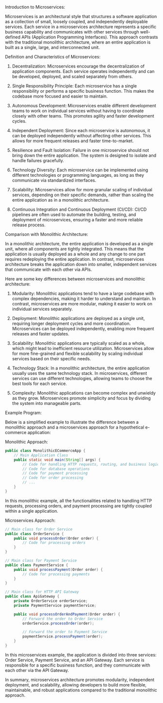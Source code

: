 Introduction to Microservices:

Microservices is an architectural style that structures a software application as a collection of small, loosely coupled, and independently deployable services. Each service in a microservices architecture represents a specific business capability and communicates with other services through well-defined APIs (Application Programming Interfaces). This approach contrasts with the traditional monolithic architecture, where an entire application is built as a single, large, and interconnected unit.

Definition and Characteristics of Microservices:

1. Decentralization: Microservices encourage the decentralization of application components. Each service operates independently and can be developed, deployed, and scaled separately from others.

2. Single Responsibility Principle: Each microservice has a single responsibility or performs a specific business function. This makes the codebase more focused and easier to maintain.

3. Autonomous Development: Microservices enable different development teams to work on individual services without having to coordinate closely with other teams. This promotes agility and faster development cycles.

4. Independent Deployment: Since each microservice is autonomous, it can be deployed independently without affecting other services. This allows for more frequent releases and faster time-to-market.

5. Resilience and Fault Isolation: Failure in one microservice should not bring down the entire application. The system is designed to isolate and handle failures gracefully.

6. Technology Diversity: Each microservice can be implemented using different technologies or programming languages, as long as they communicate via standardized interfaces.

7. Scalability: Microservices allow for more granular scaling of individual services, depending on their specific demands, rather than scaling the entire application as in a monolithic architecture.

8. Continuous Integration and Continuous Deployment (CI/CD): CI/CD pipelines are often used to automate the building, testing, and deployment of microservices, ensuring a faster and more reliable release process.

Comparison with Monolithic Architecture:

In a monolithic architecture, the entire application is developed as a single unit, where all components are tightly integrated. This means that the application is usually deployed as a whole and any change to one part requires redeploying the entire application. In contrast, microservices architecture breaks the application down into smaller, independent services that communicate with each other via APIs.

Here are some key differences between microservices and monolithic architecture:

1. Modularity: Monolithic applications tend to have a large codebase with complex dependencies, making it harder to understand and maintain. In contrast, microservices are more modular, making it easier to work on individual services separately.

2. Deployment: Monolithic applications are deployed as a single unit, requiring longer deployment cycles and more coordination. Microservices can be deployed independently, enabling more frequent releases and faster updates.

3. Scalability: Monolithic applications are typically scaled as a whole, which might lead to inefficient resource utilization. Microservices allow for more fine-grained and flexible scalability by scaling individual services based on their specific needs.

4. Technology Stack: In a monolithic architecture, the entire application usually uses the same technology stack. In microservices, different services can use different technologies, allowing teams to choose the best tools for each service.

5. Complexity: Monolithic applications can become complex and unwieldy as they grow. Microservices promote simplicity and focus by dividing the system into manageable parts.

Example Program:

Below is a simplified example to illustrate the difference between a monolithic approach and a microservices approach for a hypothetical e-commerce application:

Monolithic Approach:

```java
public class MonolithicECommerceApp {
    // Main Application Class
    public static void main(String[] args) {
        // Code for handling HTTP requests, routing, and business logic
        // Code for database operations
        // Code for payment processing
        // Code for order processing
        // ...
    }
}
```

In this monolithic example, all the functionalities related to handling HTTP requests, processing orders, and payment processing are tightly coupled within a single application.

Microservices Approach:

```java
// Main class for Order Service
public class OrderService {
    public void processOrder(Order order) {
        // Code for processing orders
    }
}

// Main class for Payment Service
public class PaymentService {
    public void processPayment(Order order) {
        // Code for processing payments
    }
}

// Main class for HTTP API Gateway
public class ApiGateway {
    private OrderService orderService;
    private PaymentService paymentService;

    public void processOrderAndPayment(Order order) {
        // Forward the order to Order Service
        orderService.processOrder(order);

        // Forward the order to Payment Service
        paymentService.processPayment(order);
    }
}
```

In this microservices example, the application is divided into three services: Order Service, Payment Service, and an API Gateway. Each service is responsible for a specific business function, and they communicate with each other via the API Gateway.

In summary, microservices architecture promotes modularity, independent deployment, and scalability, allowing developers to build more flexible, maintainable, and robust applications compared to the traditional monolithic approach.